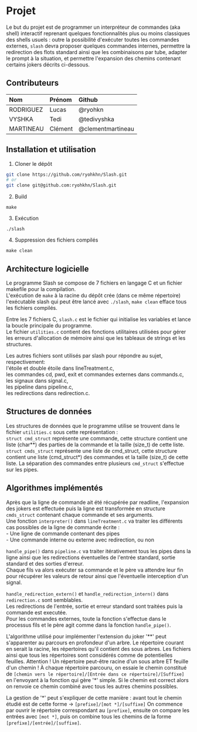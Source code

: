 # Projet

Le but du projet est de programmer un interpréteur de commandes (aka shell) interactif reprenant quelques fonctionnalités plus ou moins classiques des shells usuels : outre la possibilité d'exécuter toutes les commandes externes, `slash` devra proposer quelques commandes internes, permettre la redirection des flots standard ainsi que les combinaisons par tube, adapter le prompt à la situation, et permettre l'expansion des chemins contenant certains jokers décrits ci-dessous.

## Contributeurs

| Nom       | Prénom  | Github            |
|:----------|:--------|:------------------|
| RODRIGUEZ | Lucas   | @ryohkn           |
| VYSHKA    | Tedi    | @tedivyshka       |
| MARTINEAU | Clément | @clementmartineau |

## Installation et utilisation

1. Cloner le dépôt

```bash
git clone https://github.com/ryohkhn/Slash.git
# or
git clone git@github.com:ryohkhn/Slash.git
```

2. Build

```shell
make
```

3. Exécution

```shell
./slash
```

4. Suppression des fichiers compilés

```shell
make clean
```

## Architecture logicielle

Le programme Slash se compose de 7 fichiers en langage C et un fichier makefile pour la compilation.  
L'exécution de `make` à la racine du dépôt crée (dans ce même répertoire) l'exécutable slash qui peut être lancé avec `./slash`,
`make clean` efface tous les fichiers compilés.

Entre les 7 fichiers C, `slash.c` est le fichier qui initialise les variables et lance la boucle principale du programme.  
Le fichier `utilities.c` contient des fonctions utilitaires utilisées pour gérer les erreurs d'allocation de mémoire ainsi que les tableaux de strings et les structures.

Les autres fichiers sont utilisés par slash pour répondre au sujet, respectivement:  
l'étoile et double étoile dans lineTreatment.c,  
les commandes cd, pwd, exit et commandes externes dans commands.c,  
les signaux dans signal.c,  
les pipeline dans pipeline.c,  
les redirections dans redirection.c.

## Structures de données

Les structures de données que le programme utilise se trouvent dans le fichier `utilities.c` sous cette représentation :  
`struct cmd_struct` représente une commande, cette structure contient une liste (char**) des parties de la commande et la taille (size_t) de cette liste.  
`struct cmds_struct` représente une liste de cmd_struct, cette structure contient une liste (cmd_struct*) des commandes et la taille (size_t) de cette liste. La séparation des commandes entre plusieurs `cmd_struct` s'effectue sur les pipes.  

## Algorithmes implémentés

Après que la ligne de commande ait été récupérée par readline, l'expansion des jokers est effectuée puis la ligne est transformée en structure `cmds_struct` contenant chaque commande et ses arguments.  
Une fonction `interpreter()` dans `lineTreatment.c` va traiter les différents cas possibles de la ligne de commande écrite :   
    - Une ligne de commande contenant des pipes  
    - Une commande interne ou externe avec redirection, ou non  

`handle_pipe()` dans `pipeline.c` va traiter itérativement tous les pipes dans la ligne ainsi que les redirections éventuelles de l'entrée standard, sortie standard et des sorties d'erreur.  
Chaque fils va alors exécuter sa commande et le père va attendre leur fin pour récupérer les valeurs de retour ainsi que l'éventuelle interception d'un signal.  

`handle_redirection_extern()` et `handle_redirection_intern()` dans `redirection.c` sont semblables.  
Les redirections de l'entrée, sortie et erreur standard sont traitées puis la commande est executée.  
Pour les commandes externes, toute la fonction s'effectue dans le processus fils et le père agit comme dans la fonction `handle_pipe()`.

L'algorithme utilisé pour implémenter l'extension du joker '**' peut s'apparenter au parcours en profondeur d'un arbre. Le répertoire courant en serait la racine, les répertoires qu'il contient des sous arbres. Les fichiers ainsi que tous les répertoires sont considérés comme de potentielles feuilles. Attention ! Un répertoire peut-être racine d'un sous arbre ET feuille d'un chemin ! 
À chaque répertoire parcouru, on essaie le chemin constitué de `[chemin vers le répertoire]/[Entrée dans ce répertoire]/[Suffixe]` en l'envoyant à la fonction qui gère '*' simple. Si le chemin est correct alors on renvoie ce chemin combiné avec tous les autres chemins possibles.

La gestion de '*' peut s'expliquer de cette manière : 
avant tout le chemin étudié est de cette forme -> `[prefixe]/[mot *]/[suffixe]`
On commence par ouvrir le répertoire correspondant au `[prefixe]`, ensuite on compare les entrées avec `[mot *]`, puis on combine tous les chemins de la forme `[prefixe]/[entrée]/[suffixe]`.
